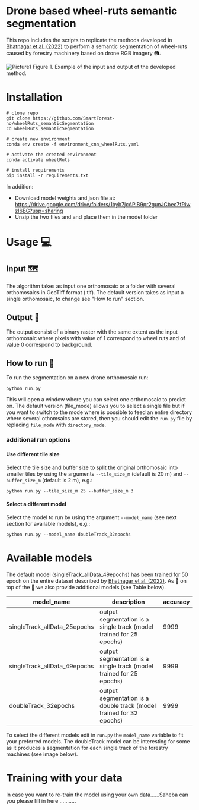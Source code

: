 # Drone based wheel-ruts semantic segmentation

This repo includes the scripts to replicate the methods developed in [Bhatnagar et al. (2022)](https://zenodo.org/record/5746878#.YoeAzKhBxaQ) to perform a semantic segmentation of wheel-ruts caused by forestry machinery based on drone RGB imagery 📷. 

![Picture1](https://user-images.githubusercontent.com/5663984/169524083-197f2a17-fbc9-4b87-b0fb-324217caade5.png)
Figure 1. Example of the input and output of the developed method.

# Installation

```
# clone repo
git clone https://github.com/SmartForest-no/wheelRuts_semanticSegmentation
cd wheelRuts_semanticSegmentation

# create new environment
conda env create -f environment_cnn_wheelRuts.yaml

# activate the created environment
conda activate wheelRuts

# install requirements
pip install -r requirements.txt
```
In addition:
- Download model weights and json file at: https://drive.google.com/drive/folders/1byb7jcAPiB9pr2gunJCbec7fRiwzI6BG?usp=sharing
- Unzip the two files and and place them in the model folder

# Usage 💻
## Input 🗺️ 
The algorithm takes as input one orthomosaic or a folder with several orthomosaics in GeoTiff format (.tif). The default version takes as input a single orthomosaic, to change see "How to run" section.

## Output 🚜
The output consist of a binary raster with the same extent as the input orthomosaic where pixels with value of 1 correspond to wheel ruts and of value 0 correspond to background.

## How to run 🏃
To run the segmentation on a new drone orthomosaic run:
```
python run.py
```
This will open a window where you can select one orthomosaic to predict on. The default version (file_mode) allows you to select a single file but if you want to switch to the mode where is possible to feed an entire directory where several othomsaics are stored, then you should edit the ```run.py``` file by replacing ```file_mode``` with ```directory_mode```.

### additional run options
#### Use different tile size
Select the tile size and buffer size to split the original orthomosaic into smaller tiles by using the arguments ```--tile_size_m``` (default is 20 m) and ```--buffer_size_m``` (default is 2 m), e.g.:
```
python run.py --tile_size_m 25 --buffer_size_m 3

```
#### Select a different model
Select the model to run by using the argument ```--model_name``` (see next section for available models), e.g.:
```
python run.py --model_name doubleTrack_32epochs

```

# Available models
The default model (singleTrack_allData_49epochs) has been trained for 50 epoch on the entire dataset described by [Bhatnagar et al. (2022)](https://zenodo.org/record/5746878#.YoeAzKhBxaQ). As 🍒 on top of the 🎂 we also provide additional models (see Table below). 

| model_name  | description | accuracy |
| ------------- | ------------- | ------------- |
| singleTrack_allData_25epochs  | output segmentation is a single track (model trained for 25 epochs) | 9999 |
| singleTrack_allData_49epochs  | output segmentation is a single track (model trained for 25 epochs) | 9999 |
| doubleTrack_32epochs  | output segmentation is a double track (model trained for 32 epochs) | 9999 |


To select the different models edit in ```run.py``` the ```model_name``` variable to fit your preferred models. The doubleTrack model can be interesting for some as it produces a segmentation for each single track of the forestry machines (see image below).


# Training with your data
In case you want to re-train the model using your own data......Saheba can you please fill in here ...........
